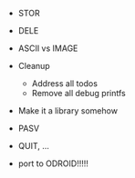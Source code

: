 - STOR
- DELE
- ASCII vs IMAGE

- Cleanup
	- Address all todos
	- Remove all debug printfs
- Make it a library somehow

- PASV
- QUIT, ...

- port to ODROID!!!!!

